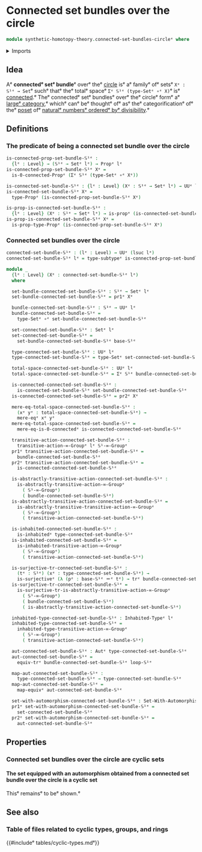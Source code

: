 # Connected set bundles over the circle

```agda
module synthetic-homotopy-theory.connected-set-bundles-circleᵉ where
```

<details><summary>Imports</summary>

```agda
open import foundation.0-connected-typesᵉ
open import foundation.automorphismsᵉ
open import foundation.dependent-pair-typesᵉ
open import foundation.equivalencesᵉ
open import foundation.function-typesᵉ
open import foundation.identity-typesᵉ
open import foundation.inhabited-typesᵉ
open import foundation.mere-equalityᵉ
open import foundation.propositionsᵉ
open import foundation.setsᵉ
open import foundation.subtypesᵉ
open import foundation.surjective-mapsᵉ
open import foundation.transport-along-identificationsᵉ
open import foundation.universe-levelsᵉ

open import higher-group-theory.transitive-higher-group-actionsᵉ

open import structured-types.sets-equipped-with-automorphismsᵉ

open import synthetic-homotopy-theory.circleᵉ
```

</details>

## Idea

Aᵉ **connectedᵉ setᵉ bundle**ᵉ overᵉ theᵉ
[circle](synthetic-homotopy-theory.circle.mdᵉ) isᵉ aᵉ familyᵉ ofᵉ setsᵉ `Xᵉ : 𝕊¹ᵉ → Set`ᵉ
suchᵉ thatᵉ theᵉ totalᵉ spaceᵉ `Σᵉ 𝕊¹ᵉ (type-Setᵉ ∘ᵉ X)`ᵉ isᵉ
[connected](foundation.connected-types.md).ᵉ Theᵉ connectedᵉ setᵉ bundlesᵉ overᵉ theᵉ
circleᵉ formᵉ aᵉ [largeᵉ category](category-theory.large-categories.md),ᵉ whichᵉ canᵉ
beᵉ thoughtᵉ ofᵉ asᵉ theᵉ categorificationᵉ ofᵉ theᵉ [poset](order-theory.posets.mdᵉ) ofᵉ
[naturalᵉ numbersᵉ orderedᵉ byᵉ divisibility](elementary-number-theory.poset-of-natural-numbers-ordered-by-divisibility.md).ᵉ

## Definitions

### The predicate of being a connected set bundle over the circle

```agda
is-connected-prop-set-bundle-𝕊¹ᵉ :
  {lᵉ : Level} → (𝕊¹ᵉ → Setᵉ lᵉ) → Propᵉ lᵉ
is-connected-prop-set-bundle-𝕊¹ᵉ Xᵉ =
  is-0-connected-Propᵉ (Σᵉ 𝕊¹ᵉ (type-Setᵉ ∘ᵉ Xᵉ))

is-connected-set-bundle-𝕊¹ᵉ : {lᵉ : Level} (Xᵉ : 𝕊¹ᵉ → Setᵉ lᵉ) → UUᵉ lᵉ
is-connected-set-bundle-𝕊¹ᵉ Xᵉ =
  type-Propᵉ (is-connected-prop-set-bundle-𝕊¹ᵉ Xᵉ)

is-prop-is-connected-set-bundle-𝕊¹ᵉ :
  {lᵉ : Level} (Xᵉ : 𝕊¹ᵉ → Setᵉ lᵉ) → is-propᵉ (is-connected-set-bundle-𝕊¹ᵉ Xᵉ)
is-prop-is-connected-set-bundle-𝕊¹ᵉ Xᵉ =
  is-prop-type-Propᵉ (is-connected-prop-set-bundle-𝕊¹ᵉ Xᵉ)
```

### Connected set bundles over the circle

```agda
connected-set-bundle-𝕊¹ᵉ : (lᵉ : Level) → UUᵉ (lsuc lᵉ)
connected-set-bundle-𝕊¹ᵉ lᵉ = type-subtypeᵉ is-connected-prop-set-bundle-𝕊¹ᵉ

module _
  {lᵉ : Level} (Xᵉ : connected-set-bundle-𝕊¹ᵉ lᵉ)
  where

  set-bundle-connected-set-bundle-𝕊¹ᵉ : 𝕊¹ᵉ → Setᵉ lᵉ
  set-bundle-connected-set-bundle-𝕊¹ᵉ = pr1ᵉ Xᵉ

  bundle-connected-set-bundle-𝕊¹ᵉ : 𝕊¹ᵉ → UUᵉ lᵉ
  bundle-connected-set-bundle-𝕊¹ᵉ =
    type-Setᵉ ∘ᵉ set-bundle-connected-set-bundle-𝕊¹ᵉ

  set-connected-set-bundle-𝕊¹ᵉ : Setᵉ lᵉ
  set-connected-set-bundle-𝕊¹ᵉ =
    set-bundle-connected-set-bundle-𝕊¹ᵉ base-𝕊¹ᵉ

  type-connected-set-bundle-𝕊¹ᵉ : UUᵉ lᵉ
  type-connected-set-bundle-𝕊¹ᵉ = type-Setᵉ set-connected-set-bundle-𝕊¹ᵉ

  total-space-connected-set-bundle-𝕊¹ᵉ : UUᵉ lᵉ
  total-space-connected-set-bundle-𝕊¹ᵉ = Σᵉ 𝕊¹ᵉ bundle-connected-set-bundle-𝕊¹ᵉ

  is-connected-connected-set-bundle-𝕊¹ᵉ :
    is-connected-set-bundle-𝕊¹ᵉ set-bundle-connected-set-bundle-𝕊¹ᵉ
  is-connected-connected-set-bundle-𝕊¹ᵉ = pr2ᵉ Xᵉ

  mere-eq-total-space-connected-set-bundle-𝕊¹ᵉ :
    (xᵉ yᵉ : total-space-connected-set-bundle-𝕊¹ᵉ) →
    mere-eqᵉ xᵉ yᵉ
  mere-eq-total-space-connected-set-bundle-𝕊¹ᵉ =
    mere-eq-is-0-connectedᵉ is-connected-connected-set-bundle-𝕊¹ᵉ

  transitive-action-connected-set-bundle-𝕊¹ᵉ :
    transitive-action-∞-Groupᵉ lᵉ 𝕊¹-∞-Groupᵉ
  pr1ᵉ transitive-action-connected-set-bundle-𝕊¹ᵉ =
    bundle-connected-set-bundle-𝕊¹ᵉ
  pr2ᵉ transitive-action-connected-set-bundle-𝕊¹ᵉ =
    is-connected-connected-set-bundle-𝕊¹ᵉ

  is-abstractly-transitive-action-connected-set-bundle-𝕊¹ᵉ :
    is-abstractly-transitive-action-∞-Groupᵉ
      ( 𝕊¹-∞-Groupᵉ)
      ( bundle-connected-set-bundle-𝕊¹ᵉ)
  is-abstractly-transitive-action-connected-set-bundle-𝕊¹ᵉ =
    is-abstractly-transitive-transitive-action-∞-Groupᵉ
      ( 𝕊¹-∞-Groupᵉ)
      ( transitive-action-connected-set-bundle-𝕊¹ᵉ)

  is-inhabited-connected-set-bundle-𝕊¹ᵉ :
    is-inhabitedᵉ type-connected-set-bundle-𝕊¹ᵉ
  is-inhabited-connected-set-bundle-𝕊¹ᵉ =
    is-inhabited-transitive-action-∞-Groupᵉ
      ( 𝕊¹-∞-Groupᵉ)
      ( transitive-action-connected-set-bundle-𝕊¹ᵉ)

  is-surjective-tr-connected-set-bundle-𝕊¹ᵉ :
    (tᵉ : 𝕊¹ᵉ) (xᵉ : type-connected-set-bundle-𝕊¹ᵉ) →
    is-surjectiveᵉ (λ (pᵉ : base-𝕊¹ᵉ ＝ᵉ tᵉ) → trᵉ bundle-connected-set-bundle-𝕊¹ᵉ pᵉ xᵉ)
  is-surjective-tr-connected-set-bundle-𝕊¹ᵉ =
    is-surjective-tr-is-abstractly-transitive-action-∞-Groupᵉ
      ( 𝕊¹-∞-Groupᵉ)
      ( bundle-connected-set-bundle-𝕊¹ᵉ)
      ( is-abstractly-transitive-action-connected-set-bundle-𝕊¹ᵉ)

  inhabited-type-connected-set-bundle-𝕊¹ᵉ : Inhabited-Typeᵉ lᵉ
  inhabited-type-connected-set-bundle-𝕊¹ᵉ =
    inhabited-type-transitive-action-∞-Groupᵉ
      ( 𝕊¹-∞-Groupᵉ)
      ( transitive-action-connected-set-bundle-𝕊¹ᵉ)

  aut-connected-set-bundle-𝕊¹ᵉ : Autᵉ type-connected-set-bundle-𝕊¹ᵉ
  aut-connected-set-bundle-𝕊¹ᵉ =
    equiv-trᵉ bundle-connected-set-bundle-𝕊¹ᵉ loop-𝕊¹ᵉ

  map-aut-connected-set-bundle-𝕊¹ᵉ :
    type-connected-set-bundle-𝕊¹ᵉ → type-connected-set-bundle-𝕊¹ᵉ
  map-aut-connected-set-bundle-𝕊¹ᵉ =
    map-equivᵉ aut-connected-set-bundle-𝕊¹ᵉ

  set-with-automorphism-connected-set-bundle-𝕊¹ᵉ : Set-With-Automorphismᵉ lᵉ
  pr1ᵉ set-with-automorphism-connected-set-bundle-𝕊¹ᵉ =
    set-connected-set-bundle-𝕊¹ᵉ
  pr2ᵉ set-with-automorphism-connected-set-bundle-𝕊¹ᵉ =
    aut-connected-set-bundle-𝕊¹ᵉ
```

## Properties

### Connected set bundles over the circle are cyclic sets

#### The set equipped with an automorphism obtained from a connected set bundle over the circle is a cyclic set

Thisᵉ remainsᵉ to beᵉ shown.ᵉ

## See also

### Table of files related to cyclic types, groups, and rings

{{#includeᵉ tables/cyclic-types.mdᵉ}}